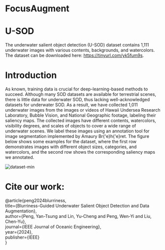 # FocusAugment

# U-SOD

The underwater salient object detection (U-SOD) dataset contains 1,111 underwater images with various contents, backgrounds, and watercolors. 
The dataset can be downloaded here: https://tinyurl.com/yk5fum9s.

# Introduction
As known, training data is crucial for deep-learning-based methods to succeed. Although many SOD datasets are available for terrestrial scenes, there is little data for underwater SOD, thus lacking well-acknowledged datasets for underwater SOD. As a result, we have collected 1,011 underwater images from the images or videos of Hawaii Undersea Research Laboratory, Bubble Vision, and National Geographic footage, labeling their saliency maps. The collected images have different contents, watercolors, visibility degrees, and scales of objects to cover a wide range of underwater scenes. We label these images using an annotation tool for image segmentation implemented by Amaury Br{\'e}h{\'e}ret. The figure below shows some examples for the dataset, where the first row demonstrates images with different object sizes, categories, and watercolors, and the second row shows the corresponding saliency maps we annotated.


![dataset-min](https://user-images.githubusercontent.com/56446649/158001100-1c404834-3a14-4999-9911-6e9ff4305ed6.png)

# Cite our work:
@article{peng2024blurriness,<br />
  title={Blurriness-Guided Underwater Salient Object Detection and Data Augmentation},<br />
  author={Peng, Yan-Tsung and Lin, Yu-Cheng and Peng, Wen-Yi and Liu, Chen-Yu},<br />
  journal={IEEE Journal of Oceanic Engineering},<br />
  year={2024},<br />
  publisher={IEEE}<br />
}

